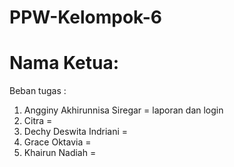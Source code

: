 # PPW-Kelompok-6
# Nama Ketua: 
Beban tugas :
1.	Angginy Akhirunnisa Siregar 		= laporan dan login
2.	Citra						                =
3.	Dechy Deswita Indriani			    =
4.	Grace Oktavia					          =
5.	Khairun Nadiah				          =
